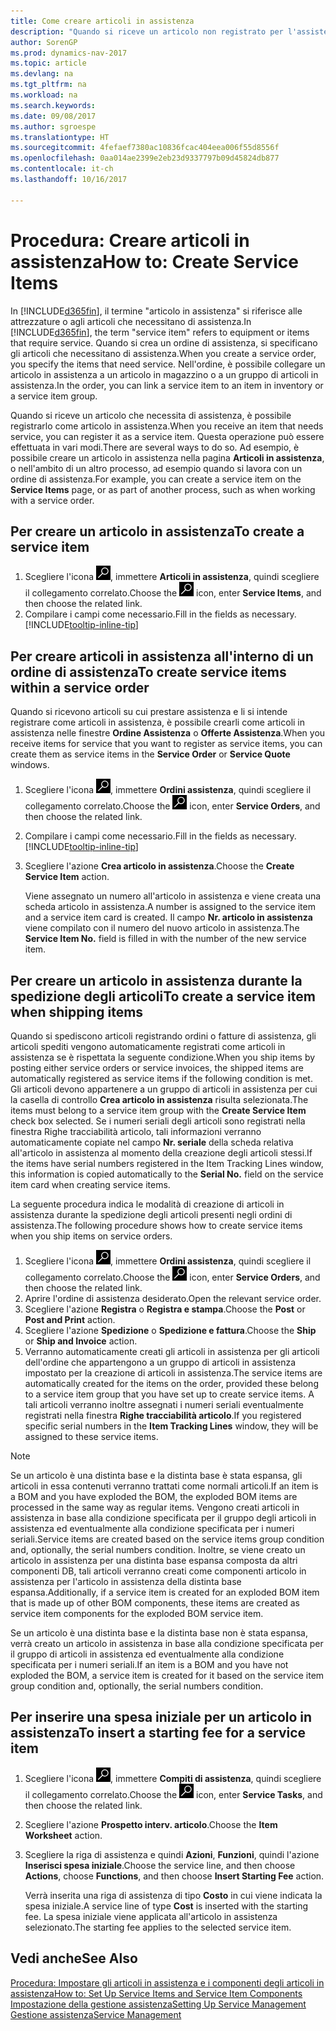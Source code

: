 ```yaml
---
title: Come creare articoli in assistenza
description: "Quando si riceve un articolo non registrato per l'assistenza è possibile registrarlo come articolo in assistenza."
author: SorenGP
ms.prod: dynamics-nav-2017
ms.topic: article
ms.devlang: na
ms.tgt_pltfrm: na
ms.workload: na
ms.search.keywords: 
ms.date: 09/08/2017
ms.author: sgroespe
ms.translationtype: HT
ms.sourcegitcommit: 4fefaef7380ac10836fcac404eea006f55d8556f
ms.openlocfilehash: 0aa014ae2399e2eb23d9337797b09d45824db877
ms.contentlocale: it-ch
ms.lasthandoff: 10/16/2017

---
```

# <a name="how-to-create-service-items"></a><span data-ttu-id="af011-103">Procedura: Creare articoli in assistenza</span><span class="sxs-lookup"><span data-stu-id="af011-103">How to: Create Service Items</span></span>
<span data-ttu-id="af011-104">In [!INCLUDE[d365fin](includes/d365fin_md.md)], il termine "articolo in assistenza" si riferisce alle attrezzature o agli articoli che necessitano di assistenza.</span><span class="sxs-lookup"><span data-stu-id="af011-104">In [!INCLUDE[d365fin](includes/d365fin_md.md)], the term "service item" refers to equipment or items that require service.</span></span> <span data-ttu-id="af011-105">Quando si crea un ordine di assistenza, si specificano gli articoli che necessitano di assistenza.</span><span class="sxs-lookup"><span data-stu-id="af011-105">When you create a service order, you specify the items that need service.</span></span> <span data-ttu-id="af011-106">Nell'ordine, è possibile collegare un articolo in assistenza a un articolo in magazzino o a un gruppo di articoli in assistenza.</span><span class="sxs-lookup"><span data-stu-id="af011-106">In the order, you can link a service item to an item in inventory or a service item group.</span></span>    

<span data-ttu-id="af011-107">Quando si riceve un articolo che necessita di assistenza, è possibile registrarlo come articolo in assistenza.</span><span class="sxs-lookup"><span data-stu-id="af011-107">When you receive an item that needs service, you can register it as a service item.</span></span> <span data-ttu-id="af011-108">Questa operazione può essere effettuata in vari modi.</span><span class="sxs-lookup"><span data-stu-id="af011-108">There are several ways to do so.</span></span> <span data-ttu-id="af011-109">Ad esempio, è possibile creare un articolo in assistenza nella pagina **Articoli in assistenza**, o nell'ambito di un altro processo, ad esempio quando si lavora con un ordine di assistenza.</span><span class="sxs-lookup"><span data-stu-id="af011-109">For example, you can create a service item on the **Service Items** page, or as part of another process, such as when working with a service order.</span></span>   

## <a name="to-create-a-service-item"></a><span data-ttu-id="af011-110">Per creare un articolo in assistenza</span><span class="sxs-lookup"><span data-stu-id="af011-110">To create a service item</span></span>  
1. <span data-ttu-id="af011-111">Scegliere l'icona ![Cerca pagina o report](media/ui-search/search_small.png "icona Cerca pagina o report"), immettere **Articoli in assistenza**, quindi scegliere il collegamento correlato.</span><span class="sxs-lookup"><span data-stu-id="af011-111">Choose the ![Search for Page or Report](media/ui-search/search_small.png "Search for Page or Report icon") icon, enter **Service Items**, and then choose the related link.</span></span>
2. <span data-ttu-id="af011-112">Compilare i campi come necessario.</span><span class="sxs-lookup"><span data-stu-id="af011-112">Fill in the fields as necessary.</span></span> [!INCLUDE[tooltip-inline-tip](includes/tooltip-inline-tip_md.md)]  

## <a name="to-create-service-items-within-a-service-order"></a><span data-ttu-id="af011-113">Per creare articoli in assistenza all'interno di un ordine di assistenza</span><span class="sxs-lookup"><span data-stu-id="af011-113">To create service items within a service order</span></span>  
<span data-ttu-id="af011-114">Quando si ricevono articoli su cui prestare assistenza e li si intende registrare come articoli in assistenza, è possibile crearli come articoli in assistenza nelle finestre **Ordine Assistenza** o **Offerte Assistenza**.</span><span class="sxs-lookup"><span data-stu-id="af011-114">When you receive items for service that you want to register as service items, you can create them as service items in the **Service Order** or **Service Quote** windows.</span></span>  

1. <span data-ttu-id="af011-115">Scegliere l'icona ![Cerca pagina o report](media/ui-search/search_small.png "icona Cerca pagina o report"), immettere **Ordini assistenza**, quindi scegliere il collegamento correlato.</span><span class="sxs-lookup"><span data-stu-id="af011-115">Choose the ![Search for Page or Report](media/ui-search/search_small.png "Search for Page or Report icon") icon, enter **Service Orders**, and then choose the related link.</span></span>  
2. <span data-ttu-id="af011-116">Compilare i campi come necessario.</span><span class="sxs-lookup"><span data-stu-id="af011-116">Fill in the fields as necessary.</span></span> [!INCLUDE[tooltip-inline-tip](includes/tooltip-inline-tip_md.md)]  
3. <span data-ttu-id="af011-117">Scegliere l'azione **Crea articolo in assistenza**.</span><span class="sxs-lookup"><span data-stu-id="af011-117">Choose the **Create Service Item** action.</span></span>  

    <span data-ttu-id="af011-118">Viene assegnato un numero all'articolo in assistenza e viene creata una scheda articolo in assistenza.</span><span class="sxs-lookup"><span data-stu-id="af011-118">A number is assigned to the service item and a service item card is created.</span></span> <span data-ttu-id="af011-119">Il campo **Nr. articolo in assistenza** viene compilato con il numero del nuovo articolo in assistenza.</span><span class="sxs-lookup"><span data-stu-id="af011-119">The **Service Item No.** field is filled in with the number of the new service item.</span></span>

## <a name="to-create-a-service-item-when-shipping-items"></a><span data-ttu-id="af011-120">Per creare un articolo in assistenza durante la spedizione degli articoli</span><span class="sxs-lookup"><span data-stu-id="af011-120">To create a service item when shipping items</span></span>  
<span data-ttu-id="af011-121">Quando si spediscono articoli registrando ordini o fatture di assistenza, gli articoli spediti vengono automaticamente registrati come articoli in assistenza se è rispettata la seguente condizione.</span><span class="sxs-lookup"><span data-stu-id="af011-121">When you ship items by posting either service orders or service invoices, the shipped items are automatically registered as service items if the following condition is met.</span></span> <span data-ttu-id="af011-122">Gli articoli devono appartenere a un gruppo di articoli in assistenza per cui la casella di controllo **Crea articolo in assistenza** risulta selezionata.</span><span class="sxs-lookup"><span data-stu-id="af011-122">The items must belong to a service item group with the **Create Service Item** check box selected.</span></span> <span data-ttu-id="af011-123">Se i numeri seriali degli articoli sono registrati nella finestra Righe tracciabilità articolo, tali informazioni verranno automaticamente copiate nel campo **Nr. seriale** della scheda relativa all'articolo in assistenza al momento della creazione degli articoli stessi.</span><span class="sxs-lookup"><span data-stu-id="af011-123">If the items have serial numbers registered in the Item Tracking Lines window, this information is copied automatically to the **Serial No.** field on the service item card when creating service items.</span></span>  

<span data-ttu-id="af011-124">La seguente procedura indica le modalità di creazione di articoli in assistenza durante la spedizione degli articoli presenti negli ordini di assistenza.</span><span class="sxs-lookup"><span data-stu-id="af011-124">The following procedure shows how to create service items when you ship items on service orders.</span></span>  

1. <span data-ttu-id="af011-125">Scegliere l'icona ![Cerca pagina o report](media/ui-search/search_small.png "icona Cerca pagina o report"), immettere **Ordini assistenza**, quindi scegliere il collegamento correlato.</span><span class="sxs-lookup"><span data-stu-id="af011-125">Choose the ![Search for Page or Report](media/ui-search/search_small.png "Search for Page or Report icon") icon, enter **Service Orders**, and then choose the related link.</span></span>  
2. <span data-ttu-id="af011-126">Aprire l'ordine di assistenza desiderato.</span><span class="sxs-lookup"><span data-stu-id="af011-126">Open the relevant service order.</span></span>  
3. <span data-ttu-id="af011-127">Scegliere l'azione **Registra** o **Registra e stampa**.</span><span class="sxs-lookup"><span data-stu-id="af011-127">Choose the **Post** or **Post and Print** action.</span></span>  
4. <span data-ttu-id="af011-128">Scegliere l'azione **Spedizione** o **Spedizione e fattura**.</span><span class="sxs-lookup"><span data-stu-id="af011-128">Choose the **Ship** or **Ship and Invoice** action.</span></span>  
5. <span data-ttu-id="af011-129">Verranno automaticamente creati gli articoli in assistenza per gli articoli dell'ordine che appartengono a un gruppo di articoli in assistenza impostato per la creazione di articoli in assistenza.</span><span class="sxs-lookup"><span data-stu-id="af011-129">The service items are automatically created for the items on the order, provided these belong to a service item group that you have set up to create service items.</span></span> <span data-ttu-id="af011-130">A tali articoli verranno inoltre assegnati i numeri seriali eventualmente registrati nella finestra **Righe tracciabilità articolo**.</span><span class="sxs-lookup"><span data-stu-id="af011-130">If you registered specific serial numbers in the **Item Tracking Lines** window, they will be assigned to these service items.</span></span>  

> [!NOTE]  
>  <span data-ttu-id="af011-131">Se un articolo è una distinta base e la distinta base è stata espansa, gli articoli in essa contenuti verranno trattati come normali articoli.</span><span class="sxs-lookup"><span data-stu-id="af011-131">If an item is a BOM and you have exploded the BOM, the exploded BOM items are processed in the same way as regular items.</span></span> <span data-ttu-id="af011-132">Vengono creati articoli in assistenza in base alla condizione specificata per il gruppo degli articoli in assistenza ed eventualmente alla condizione specificata per i numeri seriali.</span><span class="sxs-lookup"><span data-stu-id="af011-132">Service items are created based on the service items group condition and, optionally, the serial numbers condition.</span></span> <span data-ttu-id="af011-133">Inoltre, se viene creato un articolo in assistenza per una distinta base espansa composta da altri componenti DB, tali articoli verranno creati come componenti articolo in assistenza per l'articolo in assistenza della distinta base espansa.</span><span class="sxs-lookup"><span data-stu-id="af011-133">Additionally, if a service item is created for an exploded BOM item that is made up of other BOM components, these items are created as service item components for the exploded BOM service item.</span></span>  
>   
>  <span data-ttu-id="af011-134">Se un articolo è una distinta base e la distinta base non è stata espansa, verrà creato un articolo in assistenza in base alla condizione specificata per il gruppo di articoli in assistenza ed eventualmente alla condizione specificata per i numeri seriali.</span><span class="sxs-lookup"><span data-stu-id="af011-134">If an item is a BOM and you have not exploded the BOM, a service item is created for it based on the service item group condition and, optionally, the serial numbers condition.</span></span>  

## <a name="to-insert-a-starting-fee-for-a-service-item"></a><span data-ttu-id="af011-135">Per inserire una spesa iniziale per un articolo in assistenza</span><span class="sxs-lookup"><span data-stu-id="af011-135">To insert a starting fee for a service item</span></span>
1. <span data-ttu-id="af011-136">Scegliere l'icona ![Cerca pagina o report](media/ui-search/search_small.png "icona Cerca pagina o report"), immettere **Compiti di assistenza**, quindi scegliere il collegamento correlato.</span><span class="sxs-lookup"><span data-stu-id="af011-136">Choose the ![Search for Page or Report](media/ui-search/search_small.png "Search for Page or Report icon") icon, enter **Service Tasks**, and then choose the related link.</span></span>
2. <span data-ttu-id="af011-137">Scegliere l'azione **Prospetto interv. articolo**.</span><span class="sxs-lookup"><span data-stu-id="af011-137">Choose the **Item Worksheet** action.</span></span>
3. <span data-ttu-id="af011-138">Scegliere la riga di assistenza e quindi **Azioni**, **Funzioni**, quindi l'azione **Inserisci spesa iniziale**.</span><span class="sxs-lookup"><span data-stu-id="af011-138">Choose the service line, and then choose **Actions**, choose **Functions**, and then choose **Insert Starting Fee** action.</span></span>  

    <span data-ttu-id="af011-139">Verrà inserita una riga di assistenza di tipo **Costo** in cui viene indicata la spesa iniziale.</span><span class="sxs-lookup"><span data-stu-id="af011-139">A service line of type **Cost** is inserted with the starting fee.</span></span> <span data-ttu-id="af011-140">La spesa iniziale viene applicata all'articolo in assistenza selezionato.</span><span class="sxs-lookup"><span data-stu-id="af011-140">The starting fee applies to the selected service item.</span></span>

## <a name="see-also"></a><span data-ttu-id="af011-141">Vedi anche</span><span class="sxs-lookup"><span data-stu-id="af011-141">See Also</span></span>  
[<span data-ttu-id="af011-142">Procedura: Impostare gli articoli in assistenza e i componenti degli articoli in assistenza</span><span class="sxs-lookup"><span data-stu-id="af011-142">How to: Set Up Service Items and Service Item Components</span></span>](service-how-setup-service-items.md)  
[<span data-ttu-id="af011-143">Impostazione della gestione assistenza</span><span class="sxs-lookup"><span data-stu-id="af011-143">Setting Up Service Management</span></span>](service-setup-service.md)  
[<span data-ttu-id="af011-144">Gestione assistenza</span><span class="sxs-lookup"><span data-stu-id="af011-144">Service Management</span></span>](service-service.md)  

